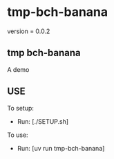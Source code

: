 # tmp-bch-banana

version = 0.0.2

## tmp bch-banana

A demo

## USE

To setup:
- Run: [./SETUP.sh]

To use:
- Run: [uv run tmp-bch-banana]
